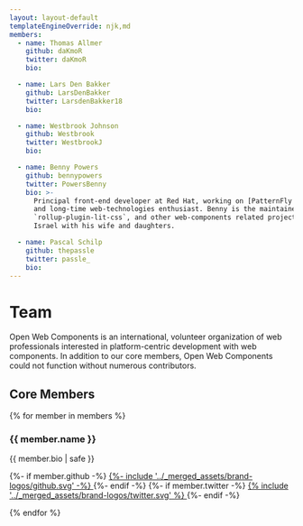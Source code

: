 ```yaml
---
layout: layout-default
templateEngineOverride: njk,md
members:
  - name: Thomas Allmer
    github: daKmoR
    twitter: daKmoR
    bio:

  - name: Lars Den Bakker
    github: LarsDenBakker
    twitter: LarsdenBakker18
    bio:

  - name: Westbrook Johnson
    github: Westbrook
    twitter: WestbrookJ
    bio:

  - name: Benny Powers
    github: bennypowers
    twitter: PowersBenny
    bio: >-
      Principal front-end developer at Red Hat, working on [PatternFly Elements](https://patternflyelements.org/) web components,
      and long-time web-technologies enthusiast. Benny is the maintainer of [Apollo Elements](https://apolloelements.dev),
      `rollup-plugin-lit-css`, and other web-components related projects. Benny lives in Jerusalem,
      Israel with his wife and daughters.

  - name: Pascal Schilp
    github: thepassle
    twitter: passle_
    bio:
---
```


# Team

Open Web Components is an international, volunteer organization of web professionals
interested in platform-centric development with web components.
In addition to our core members, Open Web Components could not function without numerous contributors.

## Core Members

<owc-team>

{% for member in members %}
<owc-member>

### {{ member.name }}

{{ member.bio | safe }}

<footer>
  {%- if member.github -%}
  <a href="https://github.com/{{ member.github }}" rel="noopener noreferer" target="_blank">
    {%- include '../_merged_assets/brand-logos/github.svg' -%}
  </a>
  {%- endif -%}
  {%- if member.twitter -%}
  <a href="https://twitter.com/{{ member.twitter }}" rel="noopener noreferer" target="_blank">
    {% include '../_merged_assets/brand-logos/twitter.svg' %}
  </a>
  {%- endif -%}
</footer>

</owc-member>

{% endfor %}

</owc-team>

<style data-helmet>
.markdown-body owc-team {
  display: grid;
  gap: 12px;
  grid-template-columns: repeat(auto-fill, minmax(400px, 1fr));
  grid-template-rows: masonry;
}

.markdown-body owc-member {
  border: 1px solid var(--primary-lines-color);
  border-radius: 6px;
  background-color: var(--footer-background);
  padding: 10px 22px;
}

.markdown-body owc-member h3 {
  margin-block: 0.5em;
}

.markdown-body owc-member footer {
  display: flex;
  gap: 12px;
  background-color: transparent;
  justify-content: end;
}

.markdown-body owc-member footer a {
  height: 40px;
  width: 40px;
  color: inherit;
}

.markdown-body owc-member footer img {
  width: 100%;
  height: 100%;
}
</style>
